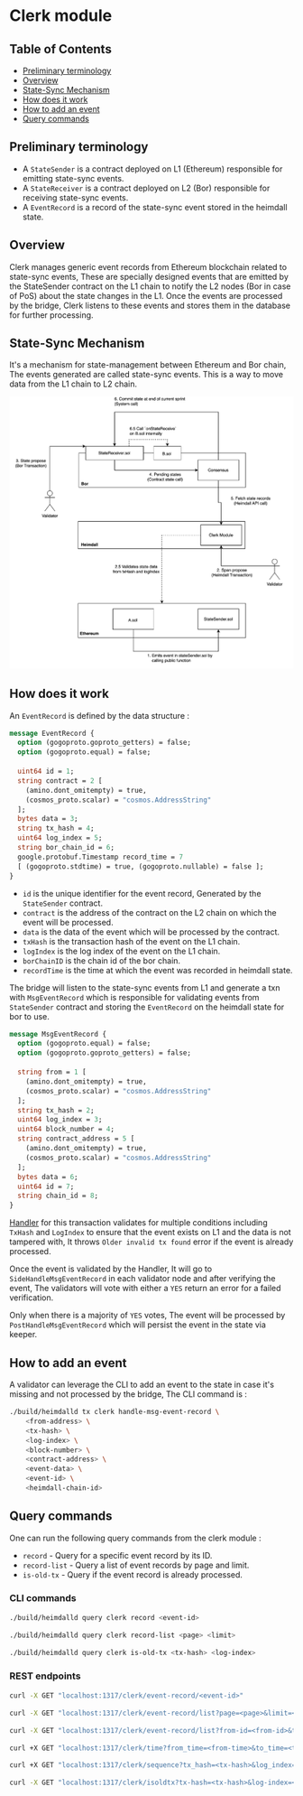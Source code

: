 [//]: # (TODO HV2: https://polygon.atlassian.net/browse/POS-2757)

# Clerk module

## Table of Contents

* [Preliminary terminology](#preliminary-terminology)
* [Overview](#overview)
* [State-Sync Mechanism](#state-sync-mechanism)
* [How does it work](#how-does-it-work)
* [How to add an event](#how-to-add-an-event)
* [Query commands](#query-commands)

## Preliminary terminology

* A `StateSender` is a contract deployed on L1 (Ethereum) responsible for emitting state-sync events.
* A `StateReceiver` is a contract deployed on L2 (Bor) responsible for receiving state-sync events.
* A `EventRecord` is a record of the state-sync event stored in the heimdall state.

## Overview

Clerk manages generic event records from Ethereum blockchain related to state-sync events, These are specially designed events that are emitted by the StateSender contract on the L1 chain to notify the L2 nodes (Bor in case of PoS) about the state changes in the L1. Once the events are processed by the bridge, Clerk listens to these events and stores them in the database for further processing.

## State-Sync Mechanism

It's a mechanism for state-management between Ethereum and Bor chain, The events generated are called state-sync events. This is a way to move data from the L1 chain to L2 chain.

![State-Sync Flow](state_sync_flow.png)

## How does it work

An `EventRecord` is defined by the data structure :

```protobuf
message EventRecord {
  option (gogoproto.goproto_getters) = false;
  option (gogoproto.equal) = false;

  uint64 id = 1;
  string contract = 2 [
    (amino.dont_omitempty) = true,
    (cosmos_proto.scalar) = "cosmos.AddressString"
  ];
  bytes data = 3;
  string tx_hash = 4;
  uint64 log_index = 5;
  string bor_chain_id = 6;
  google.protobuf.Timestamp record_time = 7
  [ (gogoproto.stdtime) = true, (gogoproto.nullable) = false ];
}
```

* `id` is the unique identifier for the event record, Generated by the `StateSender` contract.
* `contract` is the address of the contract on the L2 chain on which the event will be processed.
* `data` is the data of the event which will be processed by the contract.
* `txHash` is the transaction hash of the event on the L1 chain.
* `logIndex` is the log index of the event on the L1 chain.
* `borChainID` is the chain id of the bor chain.
* `recordTime` is the time at which the event was recorded in heimdall state.

The bridge will listen to the state-sync events from L1 and generate a txn with `MsgEventRecord` which is responsible for validating events from `StateSender` contract and storing the `EventRecord` on the heimdall state for bor to use.

```protobuf
message MsgEventRecord {
  option (gogoproto.equal) = false;
  option (gogoproto.goproto_getters) = false;

  string from = 1 [
    (amino.dont_omitempty) = true,
    (cosmos_proto.scalar) = "cosmos.AddressString"
  ];
  string tx_hash = 2;
  uint64 log_index = 3;
  uint64 block_number = 4;
  string contract_address = 5 [
    (amino.dont_omitempty) = true,
    (cosmos_proto.scalar) = "cosmos.AddressString"
  ];
  bytes data = 6;
  uint64 id = 7;
  string chain_id = 8;
}
```

[Handler](keeper/msg_server.go) for this transaction validates for multiple conditions including `TxHash` and `LogIndex` to ensure that the event exists on L1 and the data is not tampered with, It throws `Older invalid tx found` error if the event is already processed.

Once the event is validated by the Handler, It will go to `SideHandleMsgEventRecord` in each validator node and after verifying the event, The validators will vote with either a `YES` return an error for a failed verification.

Only when there is a majority of `YES` votes, The event will be processed by `PostHandleMsgEventRecord` which will persist the event in the state via keeper.

## How to add an event

A validator can leverage the CLI to add an event to the state in case it's missing and not processed by the bridge, The CLI command is :

[//]: # (TODO HV2: verify the command below)
```bash
./build/heimdalld tx clerk handle-msg-event-record \
    <from-address> \
    <tx-hash> \
    <log-index> \
    <block-number> \
    <contract-address> \
    <event-data> \
    <event-id> \
    <heimdall-chain-id>
```

## Query commands

One can run the following query commands from the clerk module :

* `record` - Query for a specific event record by its ID.
* `record-list` - Query a list of event records by page and limit.
* `is-old-tx` - Query if the event record is already processed.


### CLI commands

```bash
./build/heimdalld query clerk record <event-id>
```

```bash
./build/heimdalld query clerk record-list <page> <limit>
```

```bash
./build/heimdalld query clerk is-old-tx <tx-hash> <log-index>
```

### REST endpoints

```bash
curl -X GET "localhost:1317/clerk/event-record/<event-id>"
```

```bash
curl -X GET "localhost:1317/clerk/event-record/list?page=<page>&limit=<limit>"
```

```bash
curl -X GET "localhost:1317/clerk/event-record/list?from-id=<from-id>&to-time=<time-in-unix>&limit=<limit>"
```

```bash
curl +X GET "localhost:1317/clerk/time?from_time=<from-time>&to_time=<to-time>&page=<page>&limit=<limit>"
```

```bash
curl +X GET "localhost:1317/clerk/sequence?tx_hash=<tx-hash>&log_index=<log-index>"
```

[//]: # (TODO HV2: check the endpoint below, isoldtx endpoints are currently giving memory errors)

```bash
curl -X GET "localhost:1317/clerk/isoldtx?tx-hash=<tx-hash>&log-index=<log-index>"
```
